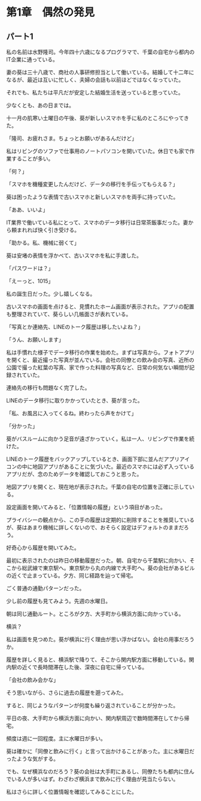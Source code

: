 # 第1章　偶然の発見

## パート1

私の名前は水野隆司。今年四十六歳になるプログラマで、千葉の自宅から都内のIT企業に通っている。

妻の葵は三十八歳で、商社の人事研修担当として働いている。結婚して十二年になるが、最近は互いに忙しく、夫婦の会話も以前ほどではなくなっていた。

それでも、私たちは平凡だが安定した結婚生活を送っていると思っていた。

少なくとも、あの日までは。

十一月の肌寒い土曜日の午後、葵が新しいスマホを手に私のところにやってきた。

「隆司、お疲れさま。ちょっとお願いがあるんだけど」

私はリビングのソファで仕事用のノートパソコンを開いていた。休日でも家で作業することが多い。

「何？」

「スマホを機種変更したんだけど、データの移行を手伝ってもらえる？」

葵は困ったような表情で古いスマホと新しいスマホを両手に持っていた。

「ああ、いいよ」

IT業界で働いている私にとって、スマホのデータ移行は日常茶飯事だった。妻から頼まれれば快く引き受ける。

「助かる。私、機械に弱くて」

葵は安堵の表情を浮かべて、古いスマホを私に手渡した。

「パスワードは？」

「えーっと、1015」

私の誕生日だった。少し嬉しくなる。

古いスマホの画面を点けると、見慣れたホーム画面が表示された。アプリの配置も整理されていて、葵らしい几帳面さが表れている。

「写真とか連絡先、LINEのトーク履歴は移したいよね？」

「うん、お願いします」

私は手慣れた様子でデータ移行の作業を始めた。まずは写真から。フォトアプリを開くと、最近撮った写真が並んでいる。会社の同僚との飲み会の写真、近所の公園で撮った紅葉の写真、家で作った料理の写真など、日常の何気ない瞬間が記録されていた。

連絡先の移行も問題なく完了した。

LINEのデータ移行に取りかかっていたとき、葵が言った。

「私、お風呂に入ってくるね。終わったら声をかけて」

「分かった」

葵がバスルームに向かう足音が遠ざかっていく。私は一人、リビングで作業を続けた。

LINEのトーク履歴をバックアップしているとき、画面下部に並んだアプリアイコンの中に地図アプリがあることに気づいた。最近のスマホには必ず入っているアプリだが、念のためデータを確認しておこうと思った。

地図アプリを開くと、現在地が表示された。千葉の自宅の位置を正確に示している。

設定画面を開いてみると、「位置情報の履歴」という項目があった。

プライバシーの観点から、この手の履歴は定期的に削除することを推奨しているが、葵はあまり機械に詳しくないので、おそらく設定はデフォルトのままだろう。

好奇心から履歴を開いてみた。

最初に表示されたのは昨日の移動履歴だった。朝、自宅から千葉駅に向かい、そこから総武線で東京駅へ。東京駅から丸の内線で大手町へ。葵の会社があるビルの近くで止まっている。夕方、同じ経路を辿って帰宅。

ごく普通の通勤パターンだった。

少し前の履歴も見てみよう。先週の水曜日。

朝は同じ通勤ルート。ところが夕方、大手町から横浜方面に向かっている。

横浜？

私は画面を見つめた。葵が横浜に行く理由が思い浮かばない。会社の用事だろうか。

履歴を詳しく見ると、横浜駅で降りて、そこから関内駅方面に移動している。関内駅の近くで長時間滞在した後、深夜に自宅に帰っている。

「会社の飲み会かな」

そう思いながら、さらに過去の履歴を遡ってみた。

すると、同じようなパターンが何度も繰り返されていることが分かった。

平日の夜、大手町から横浜方面に向かい、関内駅周辺で数時間滞在してから帰宅。

頻度は週に一回程度。主に水曜日が多い。

葵は確かに「同僚と飲みに行く」と言って出かけることがあった。主に水曜日だったような気がする。

でも、なぜ横浜なのだろう？葵の会社は大手町にあるし、同僚たちも都内に住んでいる人が多いはず。わざわざ横浜まで飲みに行く理由が見当たらない。

私はさらに詳しく位置情報を確認してみることにした。
